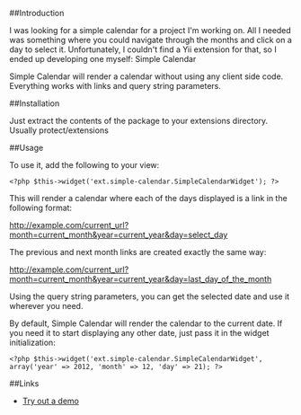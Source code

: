 ##Introduction

I was looking for a simple calendar for a project I'm working on. All I needed was something 
where you could navigate through the months and click on a day to select it. 
Unfortunately, I couldn't find a Yii extension for that, so I ended up 
developing one myself: Simple Calendar

Simple Calendar will render a calendar without using any client side code. 
Everything works with links and query string parameters.

##Installation

Just extract the contents of the package to your extensions directory. Usually protect/extensions

##Usage

To use it, add the following to your view:

    <?php $this->widget('ext.simple-calendar.SimpleCalendarWidget'); ?>

This will render a calendar where each of the days displayed is a link in the following format:

http://example.com/current_url?month=current_month&year=current_year&day=select_day

The previous and next month links are created exactly the same way:

http://example.com/current_url?month=current_month&year=current_year&day=last_day_of_the_month

Using the query string parameters, you can get the selected date and use it wherever you need.

By default, Simple Calendar will render the calendar to the current date. If you 
need it to start displaying any other date, just pass it in the widget initialization:

    <?php $this->widget('ext.simple-calendar.SimpleCalendarWidget', array('year' => 2012, 'month' => 12, 'day' => 21); ?>

##Links
* [Try out a demo](http://www.davialexandre.com.br/demos/simple-calendar/)